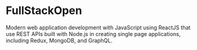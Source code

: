 # FullStackOpen
Modern web application development with JavaScript using ReactJS that use REST APIs built with Node.js 
in creating single page applications, including Redux, MongoDB, and GraphQL.
